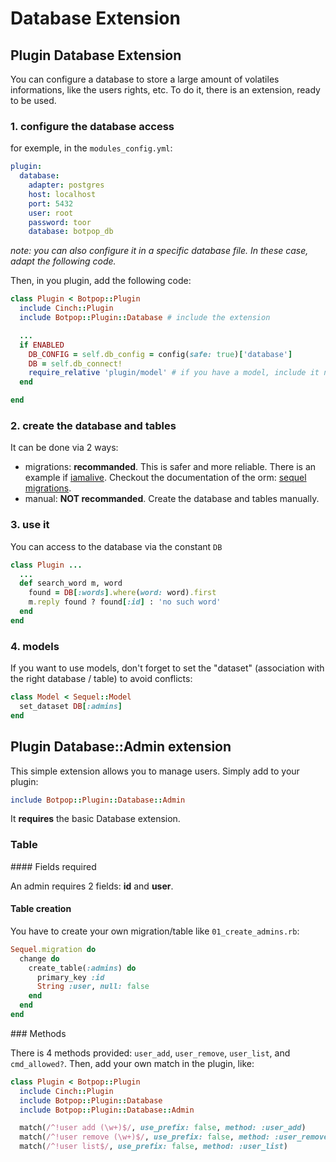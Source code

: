# Database Extension

## Plugin Database Extension

You can configure a database to store a large amount of volatiles informations,
like the users rights, etc.
To do it, there is an extension, ready to be used.

### 1. configure the database access

for exemple, in the ``modules_config.yml``:
```yaml
plugin:
  database:
    adapter: postgres
    host: localhost
    port: 5432
    user: root
    password: toor
    database: botpop_db
```

*note: you can also configure it in a specific database file.
In these case, adapt the following code.*

Then, in you plugin, add the following code:

```ruby
class Plugin < Botpop::Plugin
  include Cinch::Plugin
  include Botpop::Plugin::Database # include the extension

  ...
  if ENABLED
    DB_CONFIG = self.db_config = config(safe: true)['database']
    DB = self.db_connect!
    require_relative 'plugin/model' # if you have a model, include it now
  end

end
```

### 2. create the database and tables
It can be done via 2 ways:

- migrations: **recommanded**.
  This is safer and more reliable.
  There is an example if [iamalive](plugins/iamalive/).
  Checkout the documentation of the orm:
  [sequel migrations](http://sequel.jeremyevans.net/rdoc/files/doc/migration_rdoc.html).
- manual: **NOT recommanded**.
  Create the database and tables manually.

### 3. use it

You can access to the database via the constant ``DB``

```ruby
class Plugin ...
  ...
  def search_word m, word
    found = DB[:words].where(word: word).first
    m.reply found ? found[:id] : 'no such word'
  end
end
```

### 4. models

If you want to use models, don't forget to set the "dataset"
(association with the right database / table)
to avoid conflicts:

```ruby
class Model < Sequel::Model
  set_dataset DB[:admins]
end
```

## Plugin Database::Admin extension

This simple extension allows you to manage users.
Simply add to your plugin:

```ruby
include Botpop::Plugin::Database::Admin
```

It **requires** the basic Database extension.

### Table

#### Fields required

An admin requires 2 fields: **id** and **user**.

#### Table creation

You have to create your own migration/table like ``01_create_admins.rb``:

```ruby
Sequel.migration do
  change do
    create_table(:admins) do
      primary_key :id
      String :user, null: false
    end
  end
end
```

### Methods

There is 4 methods provided: ``user_add``, ``user_remove``, ``user_list``, and ``cmd_allowed?``.
Then, add your own match in the plugin, like:

```ruby
class Plugin < Botpop::Plugin
  include Cinch::Plugin
  include Botpop::Plugin::Database
  include Botpop::Plugin::Database::Admin

  match(/^!user add (\w+)$/, use_prefix: false, method: :user_add)
  match(/^!user remove (\w+)$/, use_prefix: false, method: :user_remove)
  match(/^!user list$/, use_prefix: false, method: :user_list)
```

